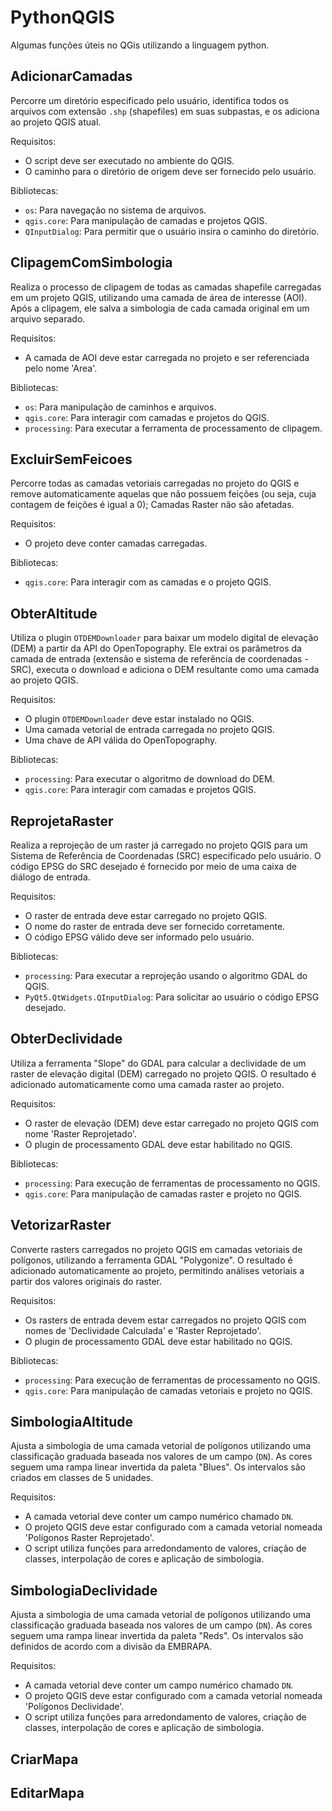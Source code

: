 # PythonQGIS

Algumas funções úteis no QGis utilizando a linguagem python.

## AdicionarCamadas

Percorre um diretório especificado pelo usuário, identifica todos os arquivos com extensão `.shp` (shapefiles) em suas subpastas, e os adiciona ao projeto QGIS atual.

Requisitos:
- O script deve ser executado no ambiente do QGIS.
- O caminho para o diretório de origem deve ser fornecido pelo usuário.

Bibliotecas:
- `os`: Para navegação no sistema de arquivos.
- `qgis.core`: Para manipulação de camadas e projetos QGIS.
- `QInputDialog`: Para permitir que o usuário insira o caminho do diretório.

## ClipagemComSimbologia

Realiza o processo de clipagem de todas as camadas shapefile carregadas em um projeto QGIS, utilizando uma camada de área de interesse (AOI). Após a clipagem, ele salva a simbologia de cada camada original em um arquivo separado.

Requisitos:
- A camada de AOI deve estar carregada no projeto e ser referenciada pelo nome 'Area'.

Bibliotecas:
- `os`: Para manipulação de caminhos e arquivos.
- `qgis.core`: Para interagir com camadas e projetos do QGIS.
- `processing`: Para executar a ferramenta de processamento de clipagem.

## ExcluirSemFeicoes

Percorre todas as camadas vetoriais carregadas no projeto do QGIS e remove automaticamente aquelas que não possuem feições (ou seja, cuja contagem de feições é igual a 0);
Camadas Raster não são afetadas.

Requisitos:
- O projeto deve conter camadas carregadas.

Bibliotecas:
- `qgis.core`: Para interagir com as camadas e o projeto QGIS.

## ObterAltitude

Utiliza o plugin `OTDEMDownloader` para baixar um modelo digital de elevação (DEM) a partir da API do OpenTopography. Ele extrai os parâmetros da camada de entrada (extensão e sistema de referência de coordenadas - SRC), executa o download e adiciona o DEM resultante como uma camada ao projeto QGIS.

Requisitos:
- O plugin `OTDEMDownloader` deve estar instalado no QGIS.
- Uma camada vetorial de entrada carregada no projeto QGIS.
- Uma chave de API válida do OpenTopography.

Bibliotecas:
- `processing`: Para executar o algoritmo de download do DEM.
- `qgis.core`: Para interagir com camadas e projetos QGIS.

## ReprojetaRaster

Realiza a reprojeção de um raster já carregado no projeto QGIS para um Sistema de Referência de Coordenadas (SRC) especificado pelo usuário. O código EPSG do SRC desejado é fornecido por meio de uma caixa de diálogo de entrada.

Requisitos:
- O raster de entrada deve estar carregado no projeto QGIS.
- O nome do raster de entrada deve ser fornecido corretamente.
- O código EPSG válido deve ser informado pelo usuário.

Bibliotecas:
- `processing`: Para executar a reprojeção usando o algoritmo GDAL do QGIS.
- `PyQt5.QtWidgets.QInputDialog`: Para solicitar ao usuário o código EPSG desejado.

## ObterDeclividade

Utiliza a ferramenta "Slope" do GDAL para calcular a declividade de um raster de elevação digital (DEM) carregado no projeto QGIS. O resultado é adicionado automaticamente como uma camada raster ao projeto.

Requisitos:
- O raster de elevação (DEM) deve estar carregado no projeto QGIS com nome 'Raster Reprojetado'.
- O plugin de processamento GDAL deve estar habilitado no QGIS.

Bibliotecas:
- `processing`: Para execução de ferramentas de processamento no QGIS.
- `qgis.core`: Para manipulação de camadas raster e projeto no QGIS.

## VetorizarRaster

Converte rasters carregados no projeto QGIS em camadas vetoriais de polígonos, utilizando a ferramenta GDAL "Polygonize". O resultado é adicionado automaticamente ao projeto, permitindo análises vetoriais a partir dos valores originais do raster.

Requisitos:
- Os rasters de entrada devem estar carregados no projeto QGIS com nomes de 'Declividade Calculada' e 'Raster Reprojetado'.
- O plugin de processamento GDAL deve estar habilitado no QGIS.

Bibliotecas:
- `processing`: Para execução de ferramentas de processamento no QGIS.
- `qgis.core`: Para manipulação de camadas vetoriais e projeto no QGIS.


## SimbologiaAltitude

Ajusta a simbologia de uma camada vetorial de polígonos utilizando uma classificação graduada baseada nos valores de um campo (`DN`). As cores seguem uma rampa linear invertida da paleta "Blues". Os intervalos são criados em classes de 5 unidades.

Requisitos:
- A camada vetorial deve conter um campo numérico chamado `DN`.
- O projeto QGIS deve estar configurado com a camada vetorial nomeada 'Polígonos Raster Reprojetado'.
- O script utiliza funções para arredondamento de valores, criação de classes, interpolação de cores e aplicação de simbologia.


## SimbologiaDeclividade

Ajusta a simbologia de uma camada vetorial de polígonos utilizando uma classificação graduada baseada nos valores de um campo (`DN`). As cores seguem uma rampa linear invertida da paleta "Reds". Os intervalos são definidos de acordo com a divisão da EMBRAPA.

Requisitos:
- A camada vetorial deve conter um campo numérico chamado `DN`.
- O projeto QGIS deve estar configurado com a camada vetorial nomeada 'Polígonos Declividade'.
- O script utiliza funções para arredondamento de valores, criação de classes, interpolação de cores e aplicação de simbologia.

  
## CriarMapa


## EditarMapa

